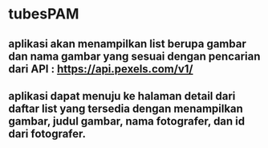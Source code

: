 # tubesPAM
## aplikasi akan menampilkan list berupa gambar dan nama gambar yang sesuai dengan pencarian dari API : https://api.pexels.com/v1/
## aplikasi dapat menuju ke halaman detail dari daftar list yang tersedia dengan menampilkan gambar, judul gambar, nama fotografer, dan id dari fotografer.
